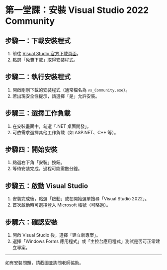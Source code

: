 # 第一堂課：安裝 Visual Studio 2022 Community

## 步驟一：下載安裝程式
1. 前往 [Visual Studio 官方下載頁面](https://visualstudio.microsoft.com/zh-hant/vs/community/)。
2. 點選「免費下載」取得安裝程式。

## 步驟二：執行安裝程式
1. 開啟剛剛下載的安裝程式（通常檔名為 `vs_Community.exe`）。
2. 若出現安全性提示，請選擇「是」允許安裝。

## 步驟三：選擇工作負載
1. 在安裝畫面中，勾選「.NET 桌面開發」。
2. 可依需求選擇其他工作負載（如 ASP.NET、C++ 等）。

## 步驟四：開始安裝
1. 點選右下角「安裝」按鈕。
2. 等待安裝完成，過程可能需數分鐘。

## 步驟五：啟動 Visual Studio
1. 安裝完成後，點選「啟動」或在開始選單搜尋「Visual Studio 2022」。
2. 首次啟動時可選擇登入 Microsoft 帳號（可略過）。

## 步驟六：確認安裝
1. 開啟 Visual Studio 後，選擇「建立新專案」。
2. 選擇「Windows Forms 應用程式」或「主控台應用程式」測試是否可正常建立專案。

---

如有安裝問題，請截圖並詢問老師協助。
